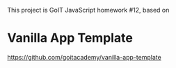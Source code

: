 This project is GoIT JavaScript homework #12, based on

# Vanilla App Template

https://github.com/goitacademy/vanilla-app-template
